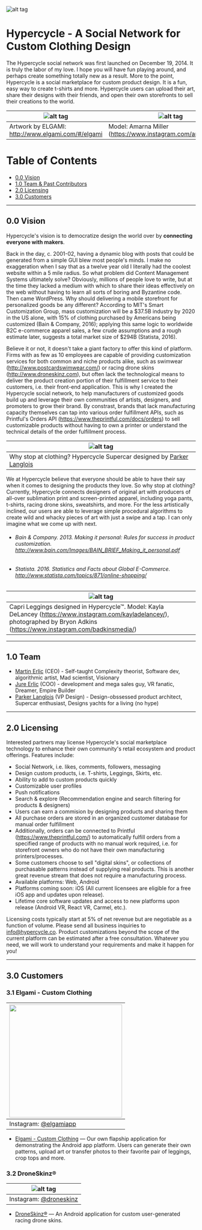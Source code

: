 ![alt tag](https://gallery.mailchimp.com/d793ae062926c63262e96e99c/images/4367f220-3a28-4ad4-9e9b-f7055f4ed9cd.png)

# Hypercycle - A Social Network for Custom Clothing Design
The Hypercycle social network was first launched on December 19, 2014. It is truly the labor of my love. I hope you will have fun playing around, and perhaps create something totally new as a result. More to the point, Hypercycle is a social marketplace for custom product design. It is a fun, easy way to create t-shirts and more. Hypercycle users can upload their art, share their designs with their friends, and open their own storefronts to sell their creations to the world.

| ![alt tag](http://www.elgami.com/images/elgami-pattern.png) | ![alt tag](http://www.elgami.com/images/amarna-leggings.png) |
|-----------------------------------------------------------------------------|-----------------------------------------------------------------------------|
| Artwork by ELGAMI: http://www.elgami.com/#/elgami | Model: Amarna Miller (https://www.instagram.com/amarnamiller/) |

# Table of Contents  
* [0.0 Vision](#vision)
* [1.0 Team & Past Contributors](#team)
* [2.0 Licensing](#licensing)
* [3.0 Customers](#customers)

<hr>

<a name="vision"></a>
## 0.0 Vision

Hypercycle's vision is to democratize design the world over by **connecting everyone with makers**.

Back in the day, c. 2001-02, having a dynamic blog with posts that could be generated from a simple GUI blew most people's minds. I make no exaggeration when I say that as a twelve year old I literally had the coolest website within a 5 mile radius. So what problem did Content Management Systems ultimately solve? Obviously, millions of people love to write, but at the time they lacked a medium with which to share their ideas effectively on the web without having to learn all sorts of boring and Byzantine code. Then came WordPress. Why should delivering a mobile storefront for personalized goods be any different? According to MIT's Smart Customization Group, mass customization will be a $37.5B industry by 2020 in the US alone, with 15% of clothing purchased by Americans being customized (Bain & Company, 2016); applying this same logic to worldwide B2C e-commerce apparel sales, a few crude assumptions and a rough estimate later, suggests a total market size of $294B (Statista, 2016).

Believe it or not, it doesn't take a giant factory to offer this kind of platform. Firms with as few as 10 employees are capable of providing customization services for both common and niche products alike, such as swimwear (http://www.postcardswimwear.com/) or racing drone skins (http://www.droneskinz.com), but often lack the technological means to deliver the product creation portion of their fulfillment service to their customers, i.e. their front-end application. This is why I created the Hypercycle social network, to help manufacturers of customized goods build up and leverage their own communities of artists, designers, and promoters to grow their brand. By constrast, brands that lack manufacturing capacity themselves can tap into various order fulfillment APIs, such as Printful's Orders API (https://www.theprintful.com/docs/orders) to sell customizable products without having to own a printer or understand the technical details of the order fulfillment process.

| ![alt tag](http://www.elgami.com/images/hypercycle-car.jpg) |
|-----------------------------------------------------------------------------|
| Why stop at clothing? Hypercycle Supercar designed by <a href="https://ca.linkedin.com/in/parker-langlois-02592bb5">Parker Langlois</a> |

We at Hypercycle believe that everyone should be able to have their say when it comes to designing the products they love. So why stop at clothing? Currently, Hypercycle connects designers of original art with producers of all-over sublimation print and screen-printed apparel, including yoga pants, t-shirts, racing drone skins, sweatshirts, and more. For the less artistically inclined, our users are able to leverage simple procedural algorithms to create wild and whacky pieces of art with just a swipe and a tap. I can only imagine what we come up with next.

* ###### Bain & Company. 2013. Making it personal: Rules for success in product customization. http://www.bain.com/Images/BAIN_BRIEF_Making_it_personal.pdf

* ###### Statista. 2016. Statistics and Facts about Global E-Commerce. http://www.statista.com/topics/871/online-shopping/

| ![alt tag](http://www.elgami.com/images/687474703a2f2f7777772e656c67616d692e636f6d2f626c6f672f77702d636f6e74656e742f75706c6f6164732f323031352f31302f626c6f672d696d6167652d372e706e67.png) |
|-----------------------------------------------------------------------------|
| Capri Leggings designed in Hypercycle™. Model: Kayla DeLancey (https://www.instagram.com/kayladelancey/), photographed by Bryon Adkins (https://www.instagram.com/badkinsmedia/) |

<hr>

<a name="team"></a>
## 1.0 Team
* <a href="https://www.github.com/santafebound">Martin Erlic</a> (CEO) - Self-taught Complexity theorist, Software dev, algorithmic artist, Mad scientist, Visionary
* <a href="https://www.linkedin.com/in/jureerlic">Jure Erlic</a> (COO) - 
development and mega sales guy, VR fanatic, Dreamer, Empire Builder
* <a href="http://www.parkerlanglois.net/">Parker Langlois</a> (VP Design) - Design-obssessed product architect, Supercar enthusiast, Designs yachts for a living (no hype)

<hr>

<a name="licensing"></a>
## 2.0 Licensing

Interested partners may license Hypercycle's social marketplace technology to enhance their own community's retail ecosystem and product offerings. Features include:

* Social Network, i.e. likes, comments, followers, messaging
* Design custom products, i.e. T-shirts, Leggings, Skirts, etc.
* Ability to add to custom products quickly
* Customizable user profiles
* Push notifications
* Search & explore (Recommendation engine and search filtering for products & designers)
* Users can earn a commision by designing products and sharing them
* All purchase orders are stored in an organized customer database for manual order fulfillment
* Additionally, orders can be connected to Printful (https://www.theprintful.com/) to automatically fulfill orders from a specified range of products with no manual work required, i.e. for storefront owners who do not have their own manufacturing printers/processes.
* Some customers choose to sell "digital skins", or collections of purchasable patterns instead of supplying real products. This is another great revenue stream that does not require a manufacturing process.
* Available platforms: Web, Android
* Platforms coming soon: iOS (All current licensees are eligible for a free iOS app and updates upon release).
* Lifetime core software updates and access to new platforms upon release (Android VR, React VR, Carmel, etc.).

Licensing costs typically start at 5% of net revenue but are negotiable as a function of volume. Please send all business inquiries to <a href="mailto:info@hypercycle.co">info@hypercycle.co</a>. Product customizations beyond the scope of the current platform can be estimated after a free consultation. Whatever you need, we will work to understand your requirements and make it happen for you!

<hr>

<a name="customers"></a>
## 3.0 Customers

### 3.1 Elgami - Custom Clothing

| <img src="http://www.elgami.com/images/elgami-logo.png" width="300"> |
|-----------------------------------------------------------------------------|
| Instagram: <a href="https://www.instagram.com/elgamiapp">@elgamiapp</a> |

* <a href="https://play.google.com/store/apps/details?id=com.elgami.customizer&hl=en">Elgami - Custom Clothing</a> — Our own flapship application for demonstrating the Android app platform. Users can generate their own patterns, upload art or transfer photos to their favorite pair of leggings, crop tops and more.

### 3.2 DroneSkinz®

| ![alt tag](http://www.elgami.com/images/droneskinz-logo.png) |
|-----------------------------------------------------------------------------|
| Instagram: <a href="https://www.instagram.com/droneskinz">@droneskinz</a> |

* <a href="https://play.google.com/store/apps/details?id=com.hypercycle.droneskinner&hl=am">DroneSkinz®</a> — An Android application for custom user-generated racing drone skins.
